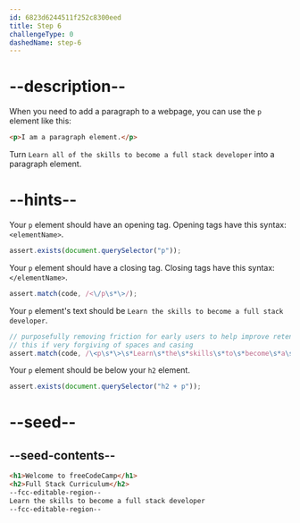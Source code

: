 ```yaml
---
id: 6823d6244511f252c8300eed
title: Step 6
challengeType: 0
dashedName: step-6
---
```


# --description--

When you need to add a paragraph to a webpage, you can use the `p` element like this:

```html
<p>I am a paragraph element.</p>
```

Turn `Learn all of the skills to become a full stack developer` into a paragraph element.

# --hints--

Your `p` element should have an opening tag. Opening tags have this syntax: `<elementName>`.

```js
assert.exists(document.querySelector("p"));
```

Your `p` element should have a closing tag. Closing tags have this syntax: `</elementName>`.

```js
assert.match(code, /<\/p\s*\>/);
```

Your `p` element's text should be `Learn the skills to become a full stack developer`.

```js
// purposefully removing friction for early users to help improve retention in early lessons
// this if very forgiving of spaces and casing
assert.match(code, /\<p\s*\>\s*Learn\s*the\s*skills\s*to\s*become\s*a\s*full\s*stack\s*developer\s*\<\/p\s*\>/i);
```

Your `p` element should be below your `h2` element.

```js
assert.exists(document.querySelector("h2 + p"));
```

# --seed--

## --seed-contents--

```html
<h1>Welcome to freeCodeCamp</h1>
<h2>Full Stack Curriculum</h2>
--fcc-editable-region--
Learn the skills to become a full stack developer
--fcc-editable-region--
```
